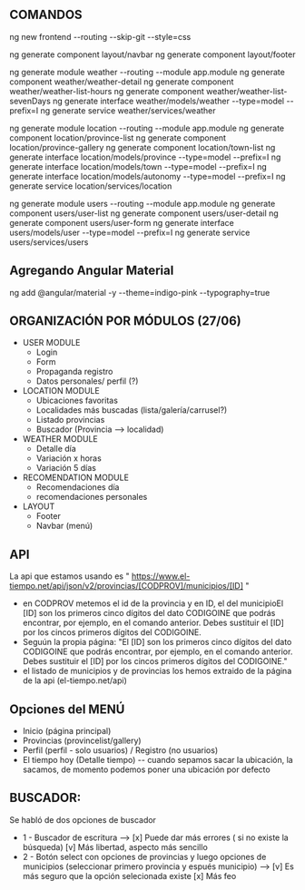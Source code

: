 ## COMANDOS
ng new frontend --routing --skip-git --style=css

ng generate component layout/navbar
ng generate component layout/footer

ng generate module weather --routing --module app.module
ng generate component weather/weather-detail
ng generate component weather/weather-list-hours
ng generate component weather/weather-list-sevenDays
ng generate interface weather/models/weather --type=model --prefix=I
 ng generate service weather/services/weather


ng generate module location --routing --module app.module
ng generate component location/province-list
ng generate component location/province-gallery
ng generate component location/town-list
ng generate interface location/models/province --type=model --prefix=I
ng generate interface location/models/town --type=model --prefix=I
ng generate interface location/models/autonomy --type=model --prefix=I
ng generate service location/services/location

ng generate module users --routing --module app.module
ng generate component users/user-list
ng generate component users/user-detail
ng generate component users/user-form
ng generate interface users/models/user --type=model --prefix=I
ng generate service users/services/users


## Agregando Angular Material
ng add @angular/material -y --theme=indigo-pink --typography=true

## ORGANIZACIÓN POR MÓDULOS (27/06)
* USER MODULE 
    - Login 
    - Form
    - Propaganda registro
    - Datos personales/ perfil (?)
* LOCATION MODULE 
    - Ubicaciones favoritas 
    - Localidades más buscadas (lista/galería/carrusel?)
    - Listado provincias
    - Buscador (Provincia --> localidad)
* WEATHER MODULE 
    - Detalle día
    - Variación x horas
    - Variación 5 días
* RECOMENDATION MODULE 
    - Recomendaciones día
    - recomendaciones personales
* LAYOUT 
    - Footer
    - Navbar (menú)
## API

La api que estamos usando es 
" https://www.el-tiempo.net/api/json/v2/provincias/[CODPROV]/municipios/[ID] "

* en CODPROV metemos el id de la provincia y en ID, el del municipioEl [ID] son los primeros cinco dígitos del dato CODIGOINE que podrás encontrar, por ejemplo, en el comando anterior. Debes sustituir el [ID] por los cincos primeros dígitos del CODIGOINE.
* Seguún la propia página: 
"El [ID] son los primeros cinco dígitos del dato CODIGOINE que podrás encontrar, por ejemplo, en el comando anterior. Debes sustituir el [ID] por los cincos primeros dígitos del CODIGOINE."
* el listado de municipios y de provincias los hemos extraido de la página de la api (el-tiempo.net/api)

## Opciones del MENÚ
* Inicio (página principal)
* Provincias (provincelist/gallery)
* Perfil (perfil - solo usuarios) / Registro (no usuarios)
* El tiempo hoy (Detalle tiempo) -- cuando sepamos sacar la ubicación, la sacamos, de momento podemos poner una ubicación por defecto

## BUSCADOR: 

Se habló de dos opciones de buscador
* 1 - Buscador de escritura --> [x] Puede dar más errores ( si no existe la búsqueda) [v] Más libertad, aspecto más sencillo
* 2 - Botón select con opciones de provincias y luego opciones de municipios (seleccionar primero provincia y espués municipio) --> [v] Es más seguro que la opción selecionada existe [x] Más feo